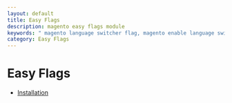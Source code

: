 ```yaml
---
layout: default
title: Easy Flags
description: magento easy flags module
keywords: " magento language switcher flag, magento enable language switcher, magento show language switcher, magento language selector "
category: Easy Flags
---
```


# Easy Flags

- [Installation](installation/)